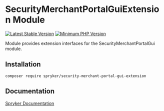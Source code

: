 # SecurityMerchantPortalGuiExtension Module
[![Latest Stable Version](https://poser.pugx.org/spryker/security-merchant-portal-gui-extension/v/stable.svg)](https://packagist.org/packages/spryker/security-merchant-portal-gui-extension)
[![Minimum PHP Version](https://img.shields.io/badge/php-%3E%3D%208.2-8892BF.svg)](https://php.net/)

Module provides extension interfaces for the SecurityMerchantPortalGui module.

## Installation

```
composer require spryker/security-merchant-portal-gui-extension
```

## Documentation

[Spryker Documentation](https://docs.spryker.com)
